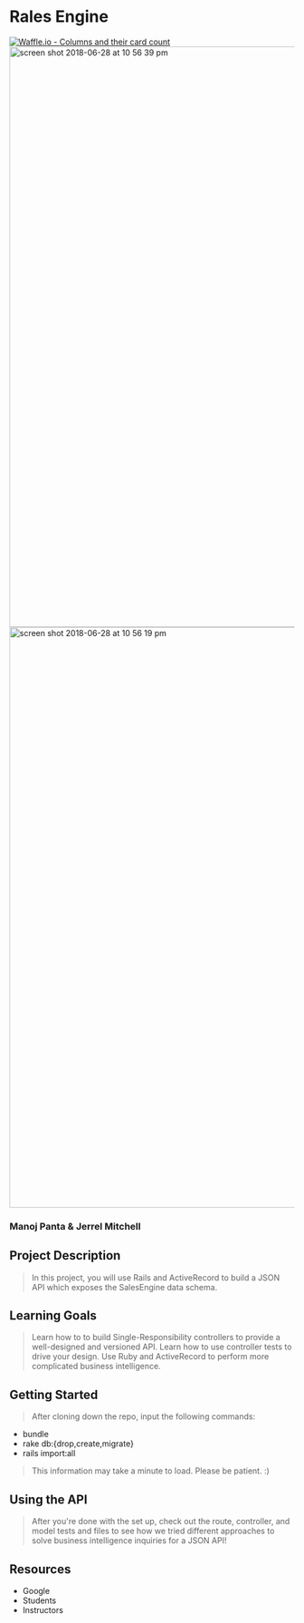 # Rales Engine
[![Waffle.io - Columns and their card count](https://badge.waffle.io/JerrelMitchell/rales_engine.svg?columns=all)](https://waffle.io/JerrelMitchell/rales_engine)
<img width="1025" alt="screen shot 2018-06-28 at 10 56 39 pm" src="https://user-images.githubusercontent.com/34140107/42073938-aef0a232-7b26-11e8-8926-356f52c322d5.png">
<img width="1025" alt="screen shot 2018-06-28 at 10 56 19 pm" src="https://user-images.githubusercontent.com/34140107/42073947-b81b0b40-7b26-11e8-9b4f-4282748f69fc.png">

### Manoj Panta & Jerrel Mitchell

## Project Description
> In this project, you will use Rails and ActiveRecord to build a JSON API which exposes the SalesEngine data schema.

## Learning Goals
> Learn how to to build Single-Responsibility controllers to provide a well-designed and versioned API.
> Learn how to use controller tests to drive your design.
> Use Ruby and ActiveRecord to perform more complicated business intelligence.

## Getting Started
> After cloning down the repo, input the following commands:
* bundle
* rake db:{drop,create,migrate}
* rails import:all
> This information may take a minute to load. Please be patient. :)

## Using the API
> After you're done with the set up, check out the route, controller, and model tests and files to see how we tried different approaches to solve business intelligence inquiries for a JSON API!

## Resources
* Google
* Students
* Instructors
